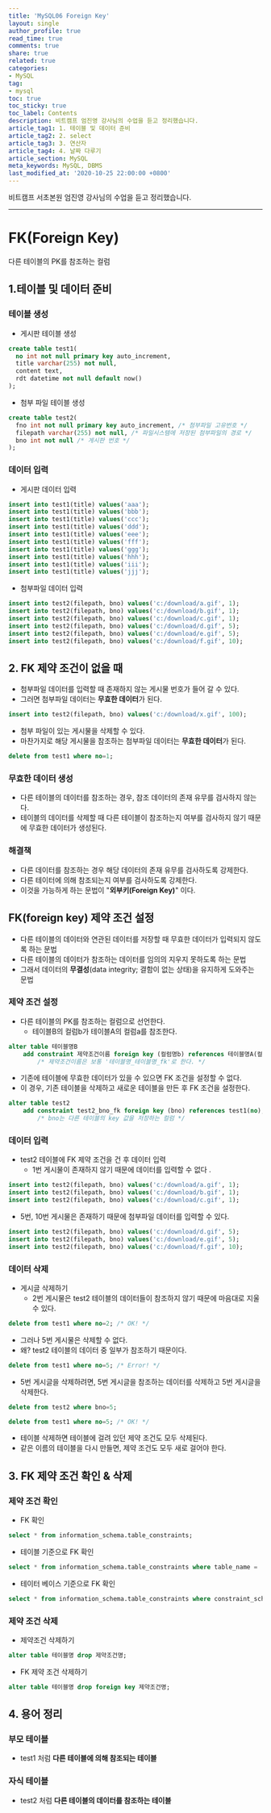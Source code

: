 ```yaml
---
title: 'MySQL06 Foreign Key'
layout: single
author_profile: true
read_time: true
comments: true
share: true
related: true
categories:
- MySQL
tag:
- mysql
toc: true
toc_sticky: true
toc_label: Contents
description: 비트캠프 엄진영 강사님의 수업을 듣고 정리했습니다.
article_tag1: 1. 테이블 및 데이터 준비
article_tag2: 2. select
article_tag3: 3. 연산자
article_tag4: 4. 날짜 다루기
article_section: MySQL
meta_keywords: MySQL, DBMS
last_modified_at: '2020-10-25 22:00:00 +0800'
---
```


비트캠프 서초본원 엄진영 강사님의 수업을 듣고 정리했습니다.

---
# FK(Foreign Key)

다른 테이블의 PK를 참조하는 컬럼

## 1.테이블 및 데이터 준비

### 테이블 생성

- 게시판 테이블 생성

```sql
create table test1(
  no int not null primary key auto_increment,
  title varchar(255) not null,
  content text,
  rdt datetime not null default now()
);
```

- 첨부 파일 테이블 생성

```sql
create table test2(
  fno int not null primary key auto_increment, /* 첨부파일 고유번호 */
  filepath varchar(255) not null, /* 파일시스템에 저장된 첨부파일의 경로 */
  bno int not null /* 게시판 번호 */
);
```

### 데이터 입력

- 게시판 데이터 입력

```sql
insert into test1(title) values('aaa');
insert into test1(title) values('bbb');
insert into test1(title) values('ccc');
insert into test1(title) values('ddd');
insert into test1(title) values('eee');
insert into test1(title) values('fff');
insert into test1(title) values('ggg');
insert into test1(title) values('hhh');
insert into test1(title) values('iii');
insert into test1(title) values('jjj');
```

- 첨부파일 데이터 입력

```sql
insert into test2(filepath, bno) values('c:/download/a.gif', 1);
insert into test2(filepath, bno) values('c:/download/b.gif', 1);
insert into test2(filepath, bno) values('c:/download/c.gif', 1);
insert into test2(filepath, bno) values('c:/download/d.gif', 5);
insert into test2(filepath, bno) values('c:/download/e.gif', 5);
insert into test2(filepath, bno) values('c:/download/f.gif', 10);
```

## 2. FK 제약 조건이 없을 때

- 첨부파일 데이터를 입력할 때 존재하지 않는 게시물 번호가 들어 갈 수 있다.
- 그러면 첨부파일 데이터는 **무효한 데이터**가 된다.

```sql
insert into test2(filepath, bno) values('c:/download/x.gif', 100);
```

- 첨부 파일이 있는 게시물을 삭제할 수 있다.
- 마찬가지로 해당 게시물을 참조하는 첨부파일 데이터는 **무효한 데이터**가 된다.

```sql
delete from test1 where no=1;
```

### 무효한 데이터 생성

- 다른 테이블의 데이터를 참조하는 경우, 참조 데이터의 존재 유무를 검사하지 않는다.
- 테이블의 데이터를 삭제할 때 다른 테이블이 참조하는지 여부를 검사하지 않기 때문에 무효한 데이터가 생성된다.

### 해결책

- 다른 데이터를 참조하는 경우 해당 데이터의 존재 유무를 검사하도록 강제한다.
- 다른 테이터에 의해 참조되는지 여부를 검사하도록 강제한다.
- 이것을 가능하게 하는 문법이 "**외부키(Foreign Key)**" 이다.

## FK(foreign key) 제약 조건 설정

- 다른 테이블의 데이터와 연관된 데이터를 저장할 때 무효한 데이터가 입력되지 않도록 하는 문법
- 다른 테이블의 데이터가 참조하는 데이터를 임의의 지우지 못하도록 하는 문법
- 그래서 데이터의 **무결성**(data integrity; 결함이 없는 상태)을 유지하게 도와주는 문법

### 제약 조건 설정

- 다른 테이블의 PK를 참조하는 컬럼으로 선언한다.
    - 테이블B의 컬럼b가 테이블A의 컬럼a를 참조한다.

```sql
alter table 테이블명B
    add constraint 제약조건이름 foreign key (컬럼명b) references 테이블명A(컬럼명a);
		/* 제약조건이름은 보통 '테이블명_테이블명_fk'로 한다. */
```

- 기존에 테이블에 무효한 데이터가 있을 수 있으면 FK 조건을 설정할 수 없다.
- 이 경우, 기존 테이블을 삭제하고 새로운 테이블을 만든 후 FK 조건을 설정한다.

```sql
alter table test2
    add constraint test2_bno_fk foreign key (bno) references test1(no);
		/* bno는 다른 테이블의 key 값을 저장하는 컬럼 */
```

### 데이터 입력

- test2 테이블에 FK 제약 조건을 건 후 데이터 입력
    - 1번 게시물이 존재하지 않기 때문에 데이터를 입력할 수 없다 .

```sql
insert into test2(filepath, bno) values('c:/download/a.gif', 1);
insert into test2(filepath, bno) values('c:/download/b.gif', 1);
insert into test2(filepath, bno) values('c:/download/c.gif', 1);
```

- 5번, 10번 게시물은 존재하기 때문에 첨부파일 데이터를 입력할 수 있다.

```sql
insert into test2(filepath, bno) values('c:/download/d.gif', 5);
insert into test2(filepath, bno) values('c:/download/e.gif', 5);
insert into test2(filepath, bno) values('c:/download/f.gif', 10);
```

### 데이터 삭제

- 게시글 삭제하기
    - 2번 게시물은 test2 테이블의 데이터들이 참조하지 않기 때문에 마음대로 지울 수 있다.

```sql
delete from test1 where no=2; /* OK! */
```

- 그러나 5번 게시물은 삭제할 수 없다.
- 왜? test2 테이블의 데이터 중 일부가 참조하기 때문이다.

```sql
delete from test1 where no=5; /* Error! */
```

- 5번 게시글을 삭제하려면, 5번 게시글을 참조하는 데이터를 삭제하고 5번 게시글을 삭제한다.

```sql
delete from test2 where bno=5;
```

```sql
delete from test1 where no=5; /* OK! */
```

- 테이블 삭제하면 테이블에 걸려 있던 제약 조건도 모두 삭제된다.
- 같은 이름의 테이블을 다시 만들면, 제약 조건도 모두 새로 걸어야 한다.

## 3. FK 제약 조건 확인 & 삭제

### 제약 조건 확인

- FK 확인

```sql
select * from information_schema.table_constraints;
```

- 테이블 기준으로 FK 확인

```sql
select * from information_schema.table_constraints where table_name = '테이블명';
```

- 테이터 베이스 기준으로 FK 확인

```sql
select * from information_schema.table_constraints where constraint_schema = '데이터베이스명';
```

### 제약 조건 삭제

- 제약조건 삭제하기

```sql
alter table 테이블명 drop 제약조건명;
```

- FK 제약 조건 삭제하기

```sql
alter table 테이블명 drop foreign key 제약조건명;
```

## 4. 용어 정리

### 부모 테이블

- test1 처럼 **다른 테이블에 의해 참조되는 테이블**

### 자식 테이블

- test2 처럼 **다른 테이블의 데이터를 참조하는 테이블**